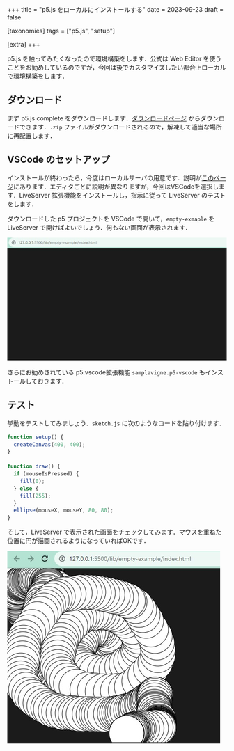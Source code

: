 +++
title = "p5.js をローカルにインストールする"
date = 2023-09-23
draft = false

[taxonomies]
tags = ["p5.js", "setup"]

[extra]
+++

p5.js を触ってみたくなったので環境構築をします．公式は Web Editor を使うことをお勧めしているのですが，今回は後でカスタマイズしたい都合上ローカルで環境構築をします．

## ダウンロード
まず p5.js complete をダウンロードします．[ダウンロードページ](https://p5js.org/download/) からダウンロードできます．`.zip` ファイルがダウンロードされるので，解凍して適当な場所に再配置します．

## VSCode のセットアップ
インストールが終わったら，今度はローカルサーバの用意です．説明が[このページ](https://github.com/processing/p5.js/wiki/Local-server)にあります．エディタごとに説明が異なりますが，今回はVSCodeを選択します．LiveServer 拡張機能をインストールし，指示に従って LiveServer のテストをします．

ダウンロードした p5 プロジェクトを VSCode で開いて，`empty-exmaple` を LiveServer で開けばよいでしょう．何もない画面が表示されます．

![empty exampleの画面](./empty_example.jpg)

さらにお勧めされている p5.vscode拡張機能 `samplavigne.p5-vscode` もインストールしておきます．

## テスト

挙動をテストしてみましょう．`sketch.js` に次のようなコードを貼り付けます．

```js
function setup() {
  createCanvas(400, 400);
}

function draw() {
  if (mouseIsPressed) {
    fill(0);
  } else {
    fill(255);
  }
  ellipse(mouseX, mouseY, 80, 80);
}
```

そして，LiveServer で表示された画面をチェックしてみます．マウスを重ねた位置に円が描画されるようになっていればOKです．

![円を描画する](circle_hover.jpg)
